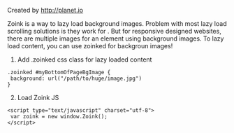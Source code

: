 Created by http://planet.io

Zoink is a way to lazy load background images. Problem with most lazy load scrolling solutions is they work for <img>. But for responsive designed websites, there are multiple images for an element using background images. To lazy load content, you can use zoinked for backgroun images!

1. Add .zoinked css class for lazy loaded content
```
.zoinked #myBottomOfPageBgImage {
 background: url("/path/to/huge/image.jpg")
}
```

2. Load Zoink JS
 ```
<script type="text/javascript" charset="utf-8">
  var zoink = new window.Zoink();
</script>
```
